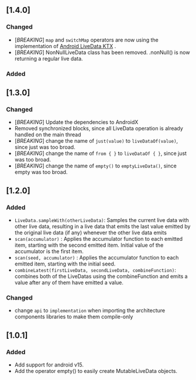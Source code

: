 ## [1.4.0]
### Changed
- [_BREAKING_] `map` and `switchMap` operators are now using the implementation of [Android LiveData KTX](https://developer.android.com/kotlin/ktx#livedata) .
- [_BREAKING_] NonNullLiveData class has been removed. .nonNull() is now returning a regular live data.

### Added


## [1.3.0]
### Changed
- [_BREAKING_] Update the dependencies to AndroidX
- Removed synchronized blocks, since all LiveData operation is already handled on the main thread
- [_BREAKING_] change the name of `just(value)` to `liveDataOf(value)`, since just was too broad.
- [_BREAKING_] change the name of `from { }` to `liveDataOf { }`, since just was too broad.
- [_BREAKING_] change the name of `empty()` to `emptyLiveData()`, since empty was too broad.

## [1.2.0]
### Added
- `LiveData.sampleWith(otherLiveData)`: Samples the current live data with other live data, resulting in a live data that emits the last value emitted by the original live data (if any) whenever the other live data emits
- `scan(accumulator)` : Applies the accumulator function to each emitted item, starting with the second emitted item. Initial value of the accumulator is the first item.
- `scan(seed, accumulator)` : Applies the accumulator function to each emitted item, starting with the initial seed.
- `combineLatest(firstLiveData, secondLiveData, combineFunction)`: combines both of the LiveDatas using the combineFunction and emits a value after any of them have emitted a value.

### Changed
- change `api` to `implementation` when importing the architecture components libraries to make them compile-only

## [1.0.1]
### Added
- Add support for android v15.
- Add the operator empty<T>() to easily create MutableLiveData objects.
